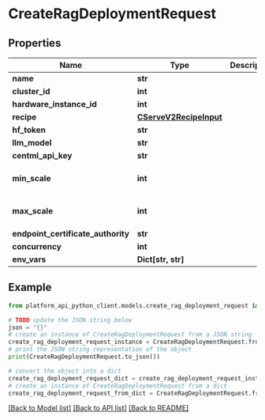 # CreateRagDeploymentRequest


## Properties

Name | Type | Description | Notes
------------ | ------------- | ------------- | -------------
**name** | **str** |  | 
**cluster_id** | **int** |  | 
**hardware_instance_id** | **int** |  | 
**recipe** | [**CServeV2RecipeInput**](CServeV2RecipeInput.md) |  | 
**hf_token** | **str** |  | [optional] 
**llm_model** | **str** |  | 
**centml_api_key** | **str** |  | 
**min_scale** | **int** |  | [optional] [default to 1]
**max_scale** | **int** |  | [optional] [default to 1]
**endpoint_certificate_authority** | **str** |  | [optional] 
**concurrency** | **int** |  | [optional] 
**env_vars** | **Dict[str, str]** |  | [optional] 

## Example

```python
from platform_api_python_client.models.create_rag_deployment_request import CreateRagDeploymentRequest

# TODO update the JSON string below
json = "{}"
# create an instance of CreateRagDeploymentRequest from a JSON string
create_rag_deployment_request_instance = CreateRagDeploymentRequest.from_json(json)
# print the JSON string representation of the object
print(CreateRagDeploymentRequest.to_json())

# convert the object into a dict
create_rag_deployment_request_dict = create_rag_deployment_request_instance.to_dict()
# create an instance of CreateRagDeploymentRequest from a dict
create_rag_deployment_request_from_dict = CreateRagDeploymentRequest.from_dict(create_rag_deployment_request_dict)
```
[[Back to Model list]](../README.md#documentation-for-models) [[Back to API list]](../README.md#documentation-for-api-endpoints) [[Back to README]](../README.md)


